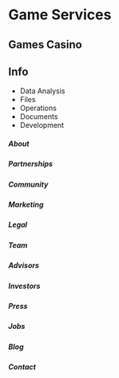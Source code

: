 # Game Services

## Games Casino

## Info
- Data Analysis
- Files
- Operations
- Documents
- Development

##### About
##### Partnerships
##### Community
##### Marketing
##### Legal
##### Team
##### Advisors
##### Investors
##### Press
##### Jobs
##### Blog
##### Contact
